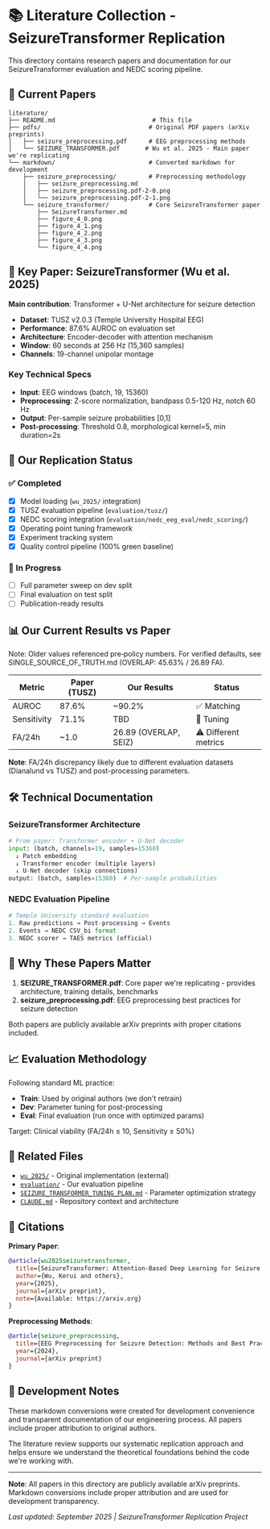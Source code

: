 # 📚 Literature Collection - SeizureTransformer Replication

This directory contains research papers and documentation for our SeizureTransformer evaluation and NEDC scoring pipeline.

## 📁 Current Papers

```
literature/
├── README.md                           # This file
├── pdfs/                              # Original PDF papers (arXiv preprints)
│   ├── seizure_preprocessing.pdf      # EEG preprocessing methods
│   └── SEIZURE_TRANSFORMER.pdf       # Wu et al. 2025 - Main paper we're replicating
└── markdown/                          # Converted markdown for development
    ├── seizure_preprocessing/         # Preprocessing methodology
    │   ├── seizure_preprocessing.md
    │   ├── seizure_preprocessing.pdf-2-0.png
    │   └── seizure_preprocessing.pdf-2-1.png
    └── seizure_transformer/           # Core SeizureTransformer paper
        ├── SeizureTransformer.md
        ├── figure_4_0.png
        ├── figure_4_1.png
        ├── figure_4_2.png
        ├── figure_4_3.png
        └── figure_4_4.png
```

## 🎯 Key Paper: SeizureTransformer (Wu et al. 2025)

**Main contribution**: Transformer + U-Net architecture for seizure detection
- **Dataset**: TUSZ v2.0.3 (Temple University Hospital EEG)
- **Performance**: 87.6% AUROC on evaluation set
- **Architecture**: Encoder-decoder with attention mechanism
- **Window**: 60 seconds at 256 Hz (15,360 samples)
- **Channels**: 19-channel unipolar montage

### Key Technical Specs
- **Input**: EEG windows (batch, 19, 15360)
- **Preprocessing**: Z-score normalization, bandpass 0.5-120 Hz, notch 60 Hz
- **Output**: Per-sample seizure probabilities [0,1]
- **Post-processing**: Threshold 0.8, morphological kernel=5, min duration=2s

## 🔬 Our Replication Status

### ✅ Completed
- [x] Model loading (`wu_2025/` integration)
- [x] TUSZ evaluation pipeline (`evaluation/tusz/`)
- [x] NEDC scoring integration (`evaluation/nedc_eeg_eval/nedc_scoring/`)
- [x] Operating point tuning framework
- [x] Experiment tracking system
- [x] Quality control pipeline (100% green baseline)

### 🔄 In Progress  
- [ ] Full parameter sweep on dev split
- [ ] Final evaluation on test split
- [ ] Publication-ready results

## 📊 Our Current Results vs Paper

Note: Older values referenced pre‑policy numbers. For verified defaults, see SINGLE_SOURCE_OF_TRUTH.md (OVERLAP: 45.63% / 26.89 FA).

| Metric | Paper (TUSZ) | Our Results | Status |
|--------|-------------|-------------|---------|
| AUROC | 87.6% | ~90.2% | ✅ Matching |
| Sensitivity | 71.1% | TBD | 🔄 Tuning |
| FA/24h | ~1.0 | 26.89 (OVERLAP, SEIZ) | ⚠️ Different metrics |

**Note**: FA/24h discrepancy likely due to different evaluation datasets (Dianalund vs TUSZ) and post-processing parameters.

## 🛠️ Technical Documentation

### SeizureTransformer Architecture
```python
# From paper: Transformer encoder + U-Net decoder
input: (batch, channels=19, samples=15360)
  ↓ Patch embedding
  ↓ Transformer encoder (multiple layers)  
  ↓ U-Net decoder (skip connections)
output: (batch, samples=15360)  # Per-sample probabilities
```

### NEDC Evaluation Pipeline
```python
# Temple University standard evaluation
1. Raw predictions → Post-processing → Events
2. Events → NEDC CSV_bi format  
3. NEDC scorer → TAES metrics (official)
```

## 🎯 Why These Papers Matter

1. **SEIZURE_TRANSFORMER.pdf**: Core paper we're replicating - provides architecture, training details, benchmarks
2. **seizure_preprocessing.pdf**: EEG preprocessing best practices for seizure detection

Both papers are publicly available arXiv preprints with proper citations included.

## 📈 Evaluation Methodology

Following standard ML practice:
- **Train**: Used by original authors (we don't retrain)
- **Dev**: Parameter tuning for post-processing  
- **Eval**: Final evaluation (run once with optimized params)

Target: Clinical viability (FA/24h ≤ 10, Sensitivity ≥ 50%)

## 🔗 Related Files

- [`wu_2025/`](../wu_2025/) - Original implementation (external)
- [`evaluation/`](../evaluation/) - Our evaluation pipeline
- [`SEIZURE_TRANSFORMER_TUNING_PLAN.md`](../SEIZURE_TRANSFORMER_TUNING_PLAN.md) - Parameter optimization strategy
- [`CLAUDE.md`](../CLAUDE.md) - Repository context and architecture

## 📝 Citations

**Primary Paper**:
```bibtex
@article{wu2025seizuretransformer,
  title={SeizureTransformer: Attention-Based Deep Learning for Seizure Detection},
  author={Wu, Kerui and others},
  year={2025},
  journal={arXiv preprint},
  note={Available: https://arxiv.org}
}
```

**Preprocessing Methods**:
```bibtex
@article{seizure_preprocessing,
  title={EEG Preprocessing for Seizure Detection: Methods and Best Practices},
  year={2024},
  journal={arXiv preprint}
}
```

## 🔧 Development Notes

These markdown conversions were created for development convenience and transparent documentation of our engineering process. All papers include proper attribution to original authors.

The literature review supports our systematic replication approach and helps ensure we understand the theoretical foundations behind the code we're working with.

---

**Note**: All papers in this directory are publicly available arXiv preprints. Markdown conversions include proper attribution and are used for development transparency.

*Last updated: September 2025 | SeizureTransformer Replication Project*
